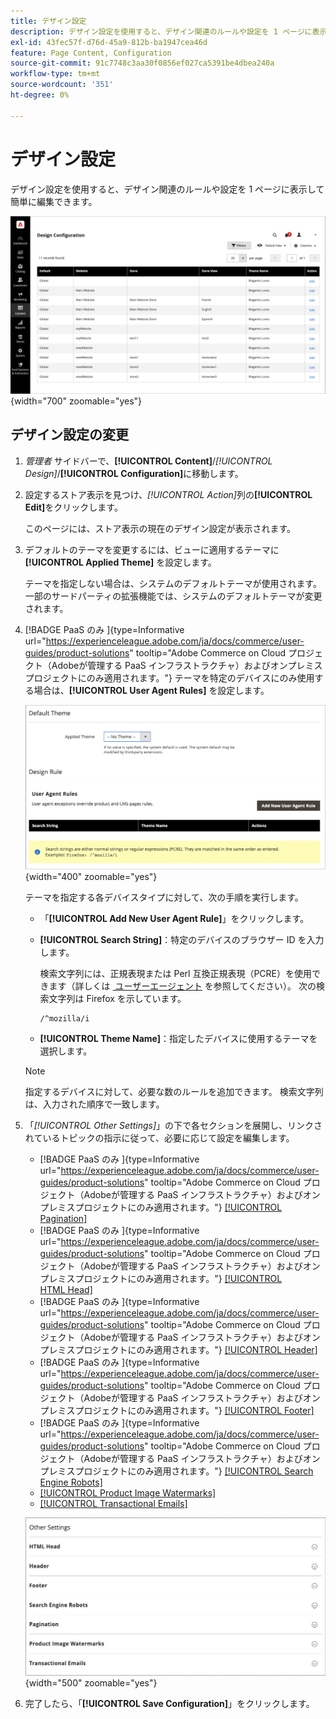 ```yaml
---
title: デザイン設定
description: デザイン設定を使用すると、デザイン関連のルールや設定を 1 ページに表示して簡単に編集できます。
exl-id: 43fec57f-d76d-45a9-812b-ba1947cea46d
feature: Page Content, Configuration
source-git-commit: 91c7748c3aa30f0856ef027ca5391be4dbea240a
workflow-type: tm+mt
source-wordcount: '351'
ht-degree: 0%

---
```


# デザイン設定

デザイン設定を使用すると、デザイン関連のルールや設定を 1 ページに表示して簡単に編集できます。

![&#x200B; デザイン設定ページ &#x200B;](./assets/configuration.png){width="700" zoomable="yes"}

## デザイン設定の変更

1. _管理者_ サイドバーで、**[!UICONTROL Content]**/_[!UICONTROL Design]_/**[!UICONTROL Configuration]**&#x200B;に移動します。

1. 設定するストア表示を見つけ、_[!UICONTROL Action]_&#x200B;列の&#x200B;**[!UICONTROL Edit]**&#x200B;をクリックします。

   このページには、ストア表示の現在のデザイン設定が表示されます。

1. デフォルトのテーマを変更するには、ビューに適用するテーマに **[!UICONTROL Applied Theme]** を設定します。

   テーマを指定しない場合は、システムのデフォルトテーマが使用されます。 一部のサードパーティの拡張機能では、システムのデフォルトテーマが変更されます。

1. [!BADGE PaaS のみ &#x200B;]{type=Informative url="https://experienceleague.adobe.com/ja/docs/commerce/user-guides/product-solutions" tooltip="Adobe Commerce on Cloud プロジェクト（Adobeが管理する PaaS インフラストラクチャ）およびオンプレミスプロジェクトにのみ適用されます。"} テーマを特定のデバイスにのみ使用する場合は、**[!UICONTROL User Agent Rules]** を設定します。

   ![&#x200B; ユーザーエージェントルール &#x200B;](./assets/configuration-user-agent-rules.png){width="400" zoomable="yes"}

   テーマを指定する各デバイスタイプに対して、次の手順を実行します。

   - 「**[!UICONTROL Add New User Agent Rule]**」をクリックします。

   - **[!UICONTROL Search String]**：特定のデバイスのブラウザー ID を入力します。

     検索文字列には、正規表現または Perl 互換正規表現（PCRE）を使用できます（詳しくは [&#x200B; ユーザーエージェント &#x200B;](https://en.wikipedia.org/wiki/User_agent) を参照してください）。 次の検索文字列は Firefox を示しています。

         /^mozilla/i
     
   - **[!UICONTROL Theme Name]**：指定したデバイスに使用するテーマを選択します。

   >[!NOTE]
   >
   >指定するデバイスに対して、必要な数のルールを追加できます。 検索文字列は、入力された順序で一致します。

1. 「_[!UICONTROL Other Settings]_」の下で各セクションを展開し、リンクされているトピックの指示に従って、必要に応じて設定を編集します。

   - [!BADGE PaaS のみ &#x200B;]{type=Informative url="https://experienceleague.adobe.com/ja/docs/commerce/user-guides/product-solutions" tooltip="Adobe Commerce on Cloud プロジェクト（Adobeが管理する PaaS インフラストラクチャ）およびオンプレミスプロジェクトにのみ適用されます。"} [[!UICONTROL Pagination]](../catalog/navigation-product-listings.md#pagination-controls)
   - [!BADGE PaaS のみ &#x200B;]{type=Informative url="https://experienceleague.adobe.com/ja/docs/commerce/user-guides/product-solutions" tooltip="Adobe Commerce on Cloud プロジェクト（Adobeが管理する PaaS インフラストラクチャ）およびオンプレミスプロジェクトにのみ適用されます。"} [[!UICONTROL HTML Head]](page-setup.md#html-head)
   - [!BADGE PaaS のみ &#x200B;]{type=Informative url="https://experienceleague.adobe.com/ja/docs/commerce/user-guides/product-solutions" tooltip="Adobe Commerce on Cloud プロジェクト（Adobeが管理する PaaS インフラストラクチャ）およびオンプレミスプロジェクトにのみ適用されます。"} [[!UICONTROL Header]](page-setup.md#header)
   - [!BADGE PaaS のみ &#x200B;]{type=Informative url="https://experienceleague.adobe.com/ja/docs/commerce/user-guides/product-solutions" tooltip="Adobe Commerce on Cloud プロジェクト（Adobeが管理する PaaS インフラストラクチャ）およびオンプレミスプロジェクトにのみ適用されます。"} [[!UICONTROL Footer]](page-setup.md#footer)
   - [!BADGE PaaS のみ &#x200B;]{type=Informative url="https://experienceleague.adobe.com/ja/docs/commerce/user-guides/product-solutions" tooltip="Adobe Commerce on Cloud プロジェクト（Adobeが管理する PaaS インフラストラクチャ）およびオンプレミスプロジェクトにのみ適用されます。"} [[!UICONTROL Search Engine Robots]](../merchandising-promotions/seo-overview.md#search-engine-robots)
   - [[!UICONTROL Product Image Watermarks]](../catalog/product-image.md#watermarks)
   - [[!UICONTROL Transactional Emails]](../systems/email-templates.md#configure-email-templates)

   ![&#x200B; デザインに影響するその他の設定 &#x200B;](./assets/configuration-other-settings.png){width="500" zoomable="yes"}

1. 完了したら、「**[!UICONTROL Save Configuration]**」をクリックします。
